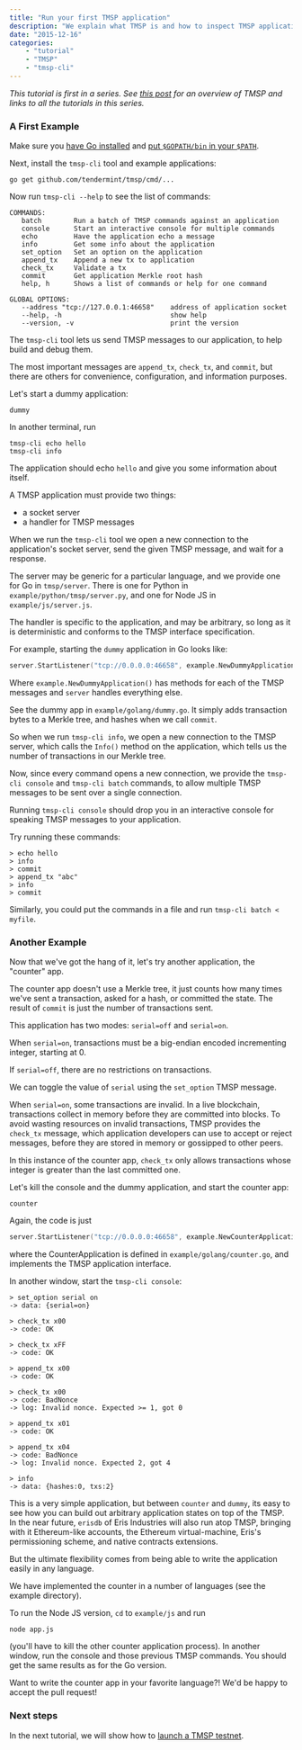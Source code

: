 ```yaml
---
title: "Run your first TMSP application"
description: "We explain what TMSP is and how to inspect TMSP applications using the tmsp-cli tool"
date: "2015-12-16"
categories: 
    - "tutorial"
    - "TMSP"
    - "tmsp-cli"
---
```


_This tutorial is first in a series.  See [this post](/posts/tendermint-socket-protocol/) for an overview of TMSP and links to all the tutorials in this series._


### A First Example

Make sure you [have Go installed](https://golang.org/doc/install) and [put `$GOPATH/bin` in your `$PATH`](https://github.com/tendermint/tendermint/wiki/Setting-GOPATH).

Next, install the `tmsp-cli` tool and example applications:

```
go get github.com/tendermint/tmsp/cmd/...
```

Now run `tmsp-cli --help` to see the list of commands:

```
COMMANDS:
   batch        Run a batch of TMSP commands against an application
   console      Start an interactive console for multiple commands
   echo         Have the application echo a message
   info         Get some info about the application
   set_option   Set an option on the application
   append_tx    Append a new tx to application
   check_tx     Validate a tx
   commit       Get application Merkle root hash
   help, h      Shows a list of commands or help for one command
   
GLOBAL OPTIONS:
   --address "tcp://127.0.0.1:46658"    address of application socket
   --help, -h                           show help
   --version, -v                        print the version
```

The `tmsp-cli` tool lets us send TMSP messages to our application, to help build and debug them.

The most important messages are `append_tx`, `check_tx`, and `commit`,
but there are others for convenience, configuration, and information purposes.

Let's start a dummy application:

```
dummy
```

In another terminal, run 

```
tmsp-cli echo hello
tmsp-cli info
```

The application should echo `hello` and give you some information about itself.

A TMSP application must provide two things:

  - a socket server
  - a handler for TMSP messages

When we run the `tmsp-cli` tool we open a new connection to the application's socket server, 
send the given TMSP message, and wait for a response.

The server may be generic for a particular language, and we provide one for Go in `tmsp/server`.
There is one for Python in `example/python/tmsp/server.py`, and one for Node JS in `example/js/server.js`.

The handler is specific to the application, and may be arbitrary, 
so long as it is deterministic and conforms to the TMSP interface specification.

For example, starting the `dummy` application in Go looks like:

```go
server.StartListener("tcp://0.0.0.0:46658", example.NewDummyApplication())
```

Where `example.NewDummyApplication()` has methods for each of the TMSP messages and `server` handles everything else.

See the dummy app in `example/golang/dummy.go`. It simply adds transaction bytes to a Merkle tree, and hashes when we call `commit`.

So when we run `tmsp-cli info`, we open a new connection to the TMSP server, which calls the `Info()` method on the application, which tells us the number of transactions in our Merkle tree.

Now, since every command opens a new connection, we provide the `tmsp-cli console` and `tmsp-cli batch` commands, 
to allow multiple TMSP messages to be sent over a single connection.

Running `tmsp-cli console` should drop you in an interactive console for speaking TMSP messages to your application.

Try running these commands:

```
> echo hello
> info
> commit
> append_tx "abc"
> info
> commit
```

Similarly, you could put the commands in a file and run `tmsp-cli batch < myfile`.

### Another Example

Now that we've got the hang of it, let's try another application, the "counter" app.

The counter app doesn't use a Merkle tree, it just counts how many times we've sent a transaction,
asked for a hash, or committed the state. The result of `commit` is just the number of transactions sent.

This application has two modes: `serial=off` and `serial=on`.

When `serial=on`, transactions must be a big-endian encoded incrementing integer, starting at 0.

If `serial=off`, there are no restrictions on transactions.

We can toggle the value of `serial` using the `set_option` TMSP message.

When `serial=on`, some transactions are invalid. 
In a live blockchain, transactions collect in memory before they are committed into blocks.
To avoid wasting resources on invalid transactions,
TMSP provides the `check_tx` message, 
which application developers can use to accept or reject messages, 
before they are stored in memory or gossipped to other peers.

In this instance of the counter app, `check_tx` only allows transactions whose integer is greater than the last committed one.

Let's kill the console and the dummy application, and start the counter app:

```
counter
```

Again, the code is just 

```go
server.StartListener("tcp://0.0.0.0:46658", example.NewCounterApplication())
```

where the CounterApplication is defined in `example/golang/counter.go`, and implements the TMSP application interface.

In another window, start the `tmsp-cli console`:

```
> set_option serial on
-> data: {serial=on}

> check_tx x00
-> code: OK

> check_tx xFF
-> code: OK

> append_tx x00
-> code: OK

> check_tx x00
-> code: BadNonce
-> log: Invalid nonce. Expected >= 1, got 0

> append_tx x01
-> code: OK

> append_tx x04
-> code: BadNonce
-> log: Invalid nonce. Expected 2, got 4

> info
-> data: {hashes:0, txs:2}

```

This is a very simple application, but between `counter` and `dummy`, its easy to see how you can build out arbitrary application states on top of the TMSP.
In the near future, `erisdb` of Eris Industries will also run atop TMSP, bringing with it Ethereum-like accounts, the Ethereum virtual-machine, Eris's permissioning scheme, and native contracts extensions.

But the ultimate flexibility comes from being able to write the application easily in any language. 

We have implemented the counter in a number of languages (see the example directory).

To run the Node JS version, `cd` to `example/js` and run 

```
node app.js
```

(you'll have to kill the other counter application process). 
In another window, run the console and those previous TMSP commands. 
You should get the same results as for the Go version.

Want to write the counter app in your favorite language?! We'd be happy to accept the pull request!

### Next steps

In the next tutorial, we will show how to [launch a TMSP testnet](/tutorials/launch-a-tmsp-testnet).
